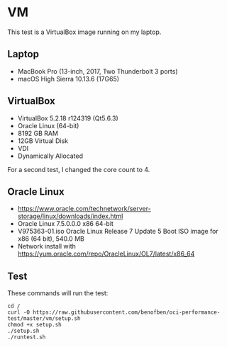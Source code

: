 # VM

This test is a VirtualBox image running on my laptop.

## Laptop
* MacBook Pro (13-inch, 2017, Two Thunderbolt 3 ports)
* macOS High Sierra 10.13.6 (17G65)

## VirtualBox
* VirtualBox 5.2.18 r124319 (Qt5.6.3)
* Oracle Linux (64-bit)
* 8192 GB RAM
* 12GB Virtual Disk
* VDI
* Dynamically Allocated

For a second test, I changed the core count to 4.

## Oracle Linux
* https://www.oracle.com/technetwork/server-storage/linux/downloads/index.html
* Oracle Linux 7.5.0.0.0 x86 64-bit
* V975363-01.iso Oracle Linux Release 7 Update 5 Boot ISO image for x86 (64 bit), 540.0 MB
* Network install with https://yum.oracle.com/repo/OracleLinux/OL7/latest/x86_64

## Test
These commands will run the test:

    cd /
    curl -O https://raw.githubusercontent.com/benofben/oci-performance-test/master/vm/setup.sh
    chmod +x setup.sh
    ./setup.sh
    ./runtest.sh

